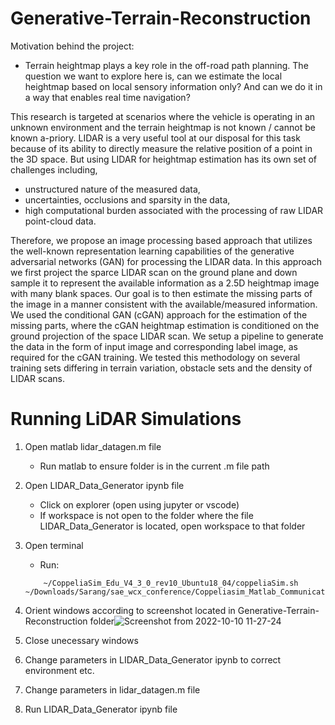 # Generative-Terrain-Reconstruction
Motivation behind the project:
-	Terrain heightmap plays a key role in the off-road path planning. The question we want to explore here is, can we estimate the local heightmap based on local sensory information only? And can we do it in a way that enables real time navigation?

This research is targeted at scenarios where the vehicle is operating in an unknown environment and the terrain heightmap is not known / cannot be known a-priory.
LIDAR is a very useful tool at our disposal for this task because of its ability to directly measure the relative position of a point in the 3D space. But using LIDAR for heightmap estimation has its own set of challenges including,
-	unstructured nature of the measured data,
-	uncertainties, occlusions and sparsity in the data,
-	high computational burden associated with the processing of raw LIDAR point-cloud data.

Therefore, we propose an image processing based approach that utilizes the well-known representation learning capabilities of the generative adversarial networks (GAN) for processing the LIDAR data.
In this approach we first project the sparce LIDAR scan on the ground plane and down sample it to represent the available information as a 2.5D heightmap image with many blank spaces.
Our goal is to then estimate the missing parts of the image in a manner consistent with the available/measured information.
We used the conditional GAN (cGAN) approach for the estimation of the missing parts, where the cGAN heightmap estimation is conditioned on the ground projection of the space LIDAR scan.
We setup a pipeline to generate the data in the form of input image and corresponding label image, as required for the cGAN training.
We tested this methodology on several training sets differing in terrain variation, obstacle sets and the density of LIDAR scans.



# Running LiDAR Simulations

1. Open matlab lidar_datagen.m file
	- Run matlab to ensure folder is in the current .m file path
2. Open LIDAR_Data_Generator ipynb file
	- Click on explorer (open using jupyter or vscode)
	- If workspace is not open to the folder where the file LIDAR_Data_Generator is located, open workspace to that folder 
3. Open terminal
	- Run:
	```
		~/CoppeliaSim_Edu_V4_3_0_rev10_Ubuntu18_04/coppeliaSim.sh ~/Downloads/Sarang/sae_wcx_conference/Coppeliasim_Matlab_Communication/sae_wcx.ttt
	```

4. Orient windows according to screenshot located in Generative-Terrain-Reconstruction folder![Screenshot from 2022-10-10 11-27-24](https://github.com/SarangSutavani/Generative-Terrain-Reconstruction/assets/45416495/a8ca9fef-4d1f-4b16-a6eb-d0ad16b594d1)

5. Close unecessary windows
6. Change parameters in LIDAR_Data_Generator ipynb to correct environment etc.
7. Change parameters in lidar_datagen.m file
8. Run LIDAR_Data_Generator ipynb file

